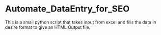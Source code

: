 # Automate_DataEntry_for_SEO
This is a small python script that takes input from excel and fills the data in desire format to give an HTML Output file.
